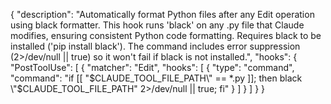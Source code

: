 {
  "description": "Automatically format Python files after any Edit operation using black formatter. This hook runs 'black' on any .py file that Claude modifies, ensuring consistent Python code formatting. Requires black to be installed ('pip install black'). The command includes error suppression (2>/dev/null || true) so it won't fail if black is not installed.",
  "hooks": {
    "PostToolUse": [
      {
        "matcher": "Edit",
        "hooks": [
          {
            "type": "command",
            "command": "if [[ \"$CLAUDE_TOOL_FILE_PATH\" == *.py ]]; then black \"$CLAUDE_TOOL_FILE_PATH\" 2>/dev/null || true; fi"
          }
        ]
      }
    ]
  }
}